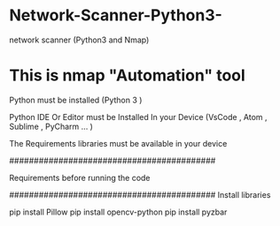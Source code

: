 # Network-Scanner-Python3-
network scanner (Python3 and Nmap)
# This is  nmap "Automation" tool

Python must be installed (Python 3 )


Python IDE Or Editor must be Installed In your Device (VsCode , Atom , Sublime , PyCharm ... )


The Requirements libraries must be available in your device


##########################################


Requirements before running the code


##########################################
Install  libraries 

pip install Pillow
pip install opencv-python
pip install pyzbar

